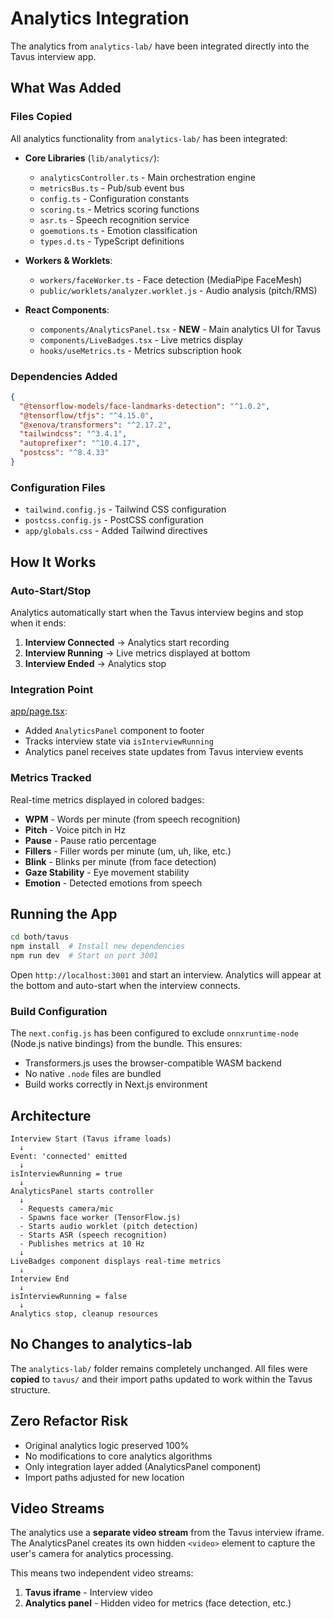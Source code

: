# Analytics Integration

The analytics from `analytics-lab/` have been integrated directly into the Tavus interview app.

## What Was Added

### Files Copied
All analytics functionality from `analytics-lab/` has been integrated:

- **Core Libraries** (`lib/analytics/`):
  - `analyticsController.ts` - Main orchestration engine
  - `metricsBus.ts` - Pub/sub event bus
  - `config.ts` - Configuration constants
  - `scoring.ts` - Metrics scoring functions
  - `asr.ts` - Speech recognition service
  - `goemotions.ts` - Emotion classification
  - `types.d.ts` - TypeScript definitions

- **Workers & Worklets**:
  - `workers/faceWorker.ts` - Face detection (MediaPipe FaceMesh)
  - `public/worklets/analyzer.worklet.js` - Audio analysis (pitch/RMS)

- **React Components**:
  - `components/AnalyticsPanel.tsx` - **NEW** - Main analytics UI for Tavus
  - `components/LiveBadges.tsx` - Live metrics display
  - `hooks/useMetrics.ts` - Metrics subscription hook

### Dependencies Added
```json
{
  "@tensorflow-models/face-landmarks-detection": "^1.0.2",
  "@tensorflow/tfjs": "^4.15.0",
  "@xenova/transformers": "^2.17.2",
  "tailwindcss": "^3.4.1",
  "autoprefixer": "^10.4.17",
  "postcss": "^8.4.33"
}
```

### Configuration Files
- `tailwind.config.js` - Tailwind CSS configuration
- `postcss.config.js` - PostCSS configuration
- `app/globals.css` - Added Tailwind directives

## How It Works

### Auto-Start/Stop
Analytics automatically start when the Tavus interview begins and stop when it ends:

1. **Interview Connected** → Analytics start recording
2. **Interview Running** → Live metrics displayed at bottom
3. **Interview Ended** → Analytics stop

### Integration Point
[app/page.tsx](app/page.tsx):
- Added `AnalyticsPanel` component to footer
- Tracks interview state via `isInterviewRunning`
- Analytics panel receives state updates from Tavus interview events

### Metrics Tracked
Real-time metrics displayed in colored badges:
- **WPM** - Words per minute (from speech recognition)
- **Pitch** - Voice pitch in Hz
- **Pause** - Pause ratio percentage
- **Fillers** - Filler words per minute (um, uh, like, etc.)
- **Blink** - Blinks per minute (from face detection)
- **Gaze Stability** - Eye movement stability
- **Emotion** - Detected emotions from speech

## Running the App

```bash
cd both/tavus
npm install  # Install new dependencies
npm run dev  # Start on port 3001
```

Open `http://localhost:3001` and start an interview. Analytics will appear at the bottom and auto-start when the interview connects.

### Build Configuration

The `next.config.js` has been configured to exclude `onnxruntime-node` (Node.js native bindings) from the bundle. This ensures:
- Transformers.js uses the browser-compatible WASM backend
- No native `.node` files are bundled
- Build works correctly in Next.js environment

## Architecture

```
Interview Start (Tavus iframe loads)
  ↓
Event: 'connected' emitted
  ↓
isInterviewRunning = true
  ↓
AnalyticsPanel starts controller
  ↓
  - Requests camera/mic
  - Spawns face worker (TensorFlow.js)
  - Starts audio worklet (pitch detection)
  - Starts ASR (speech recognition)
  - Publishes metrics at 10 Hz
  ↓
LiveBadges component displays real-time metrics
  ↓
Interview End
  ↓
isInterviewRunning = false
  ↓
Analytics stop, cleanup resources
```

## No Changes to analytics-lab

The `analytics-lab/` folder remains completely unchanged. All files were **copied** to `tavus/` and their import paths updated to work within the Tavus structure.

## Zero Refactor Risk

- Original analytics logic preserved 100%
- No modifications to core analytics algorithms
- Only integration layer added (AnalyticsPanel component)
- Import paths adjusted for new location

## Video Streams

The analytics use a **separate video stream** from the Tavus interview iframe. The AnalyticsPanel creates its own hidden `<video>` element to capture the user's camera for analytics processing.

This means two independent video streams:
1. **Tavus iframe** - Interview video
2. **Analytics panel** - Hidden video for metrics (face detection, etc.)
